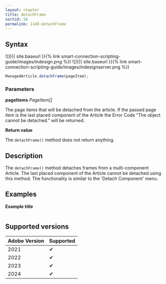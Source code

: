 ```yaml
---
layout: chapter
title: detachFrame
sortid: 56
permalink: 1140-detachFrame
---
```


## Syntax

![]({{ site.baseurl }}{% link smart-connection-scripting-guide/images/indesign.png %}) ![]({{ site.baseurl }}{% link smart-connection-scripting-guide/images/indesignserver.png %})

```javascript
ManagedArticle.detachFrame(pageItem);
```

### Parameters

**pageItems** _PageItem[]_

The page items that will be detached from the article. If the passed page item is the last placed component of the Article the Error Code "The object cannot be detached." will be returned.

**Return value**

The `detachFrame()` method does not return anything.

## Description

The `detachFrame()` method detaches frames from a multi-component Article. The last placed component of the Article cannot be detached using this method. The functionality is similar to the 'Detach Component' menu.

## Examples

**Example title**

```javascript

```

## Supported versions

| Adobe Version | Supported |
| ------------- | --------- |
| 2021          | ✔         |
| 2022          | ✔         |
| 2023          | ✔         |
| 2024          | ✔         |
